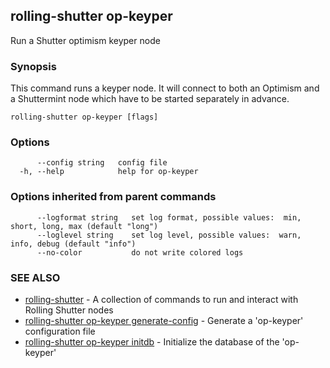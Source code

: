 ## rolling-shutter op-keyper

Run a Shutter optimism keyper node

### Synopsis

This command runs a keyper node. It will connect to both an Optimism and a
Shuttermint node which have to be started separately in advance.

```
rolling-shutter op-keyper [flags]
```

### Options

```
      --config string   config file
  -h, --help            help for op-keyper
```

### Options inherited from parent commands

```
      --logformat string   set log format, possible values:  min, short, long, max (default "long")
      --loglevel string    set log level, possible values:  warn, info, debug (default "info")
      --no-color           do not write colored logs
```

### SEE ALSO

* [rolling-shutter](rolling-shutter.md)	 - A collection of commands to run and interact with Rolling Shutter nodes
* [rolling-shutter op-keyper generate-config](rolling-shutter_op-keyper_generate-config.md)	 - Generate a 'op-keyper' configuration file
* [rolling-shutter op-keyper initdb](rolling-shutter_op-keyper_initdb.md)	 - Initialize the database of the 'op-keyper'

